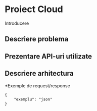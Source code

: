 # Proiect Cloud

Introducere

## Descriere problema

## Prezentare API-uri utilizate

## Descriere arhitectura

*Exemple de request/response

```
{
    "exemplu": "json"
}
```
